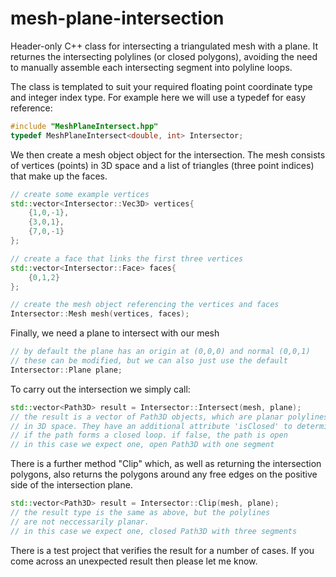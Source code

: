 # mesh-plane-intersection
Header-only C++ class for intersecting a triangulated mesh with a plane. It returnes the intersecting polylines (or closed polygons), avoiding the need to manually assemble each intersecting segment into polyline loops.

The class is templated to suit your required floating point coordinate type and integer index type. For example here we will use a typedef for easy reference:
```cpp
#include "MeshPlaneIntersect.hpp"
typedef MeshPlaneIntersect<double, int> Intersector;
```
We then create a mesh object object for the intersection. The mesh consists of vertices (points) in 3D space and a list of triangles (three point indices) that make up the faces.
```cpp
// create some example vertices
std::vector<Intersector::Vec3D> vertices{
    {1,0,-1},
    {3,0,1},
    {7,0,-1}
};

// create a face that links the first three vertices
std::vector<Intersector::Face> faces{
    {0,1,2}
};

// create the mesh object referencing the vertices and faces
Intersector::Mesh mesh(vertices, faces);
```
Finally, we need a plane to intersect with our mesh
```cpp
// by default the plane has an origin at (0,0,0) and normal (0,0,1)
// these can be modified, but we can also just use the default
Intersector::Plane plane;
```
To carry out the intersection we simply call:
```cpp
std::vector<Path3D> result = Intersector::Intersect(mesh, plane);
// the result is a vector of Path3D objects, which are planar polylines
// in 3D space. They have an additional attribute 'isClosed' to determine
// if the path forms a closed loop. if false, the path is open
// in this case we expect one, open Path3D with one segment
```
There is a further method "Clip" which, as well as returning the intersection polygons, also returns the polygons around any free edges on the positive side of the intersection plane.
```cpp
std::vector<Path3D> result = Intersector::Clip(mesh, plane);
// the result type is the same as above, but the polylines
// are not neccessarily planar.
// in this case we expect one, closed Path3D with three segments
```
There is a test project that verifies the result for a number of cases. If you come across an unexpected result then please let me know.